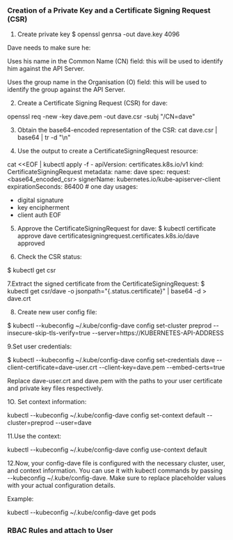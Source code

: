 ### Creation of a Private Key and a Certificate Signing Request (CSR)

1. Create private key
$ openssl genrsa -out dave.key 4096

Dave needs to make sure he:

Uses his name in the Common Name (CN) field: this will be used to identify him against the API Server.

Uses the group name in the Organisation (O) field: this will be used to identify the group against the API Server.

2. Create a Certificate Signing Request (CSR) for dave:

openssl req -new -key dave.pem -out dave.csr -subj "/CN=dave"

3. Obtain the base64-encoded representation of the CSR:
cat dave.csr | base64 | tr -d "\n"

4. Use the output to create a CertificateSigningRequest resource:

cat <<EOF | kubectl apply -f -
apiVersion: certificates.k8s.io/v1
kind: CertificateSigningRequest
metadata:
  name: dave
spec:
  request: <base64_encoded_csr>
  signerName: kubernetes.io/kube-apiserver-client
  expirationSeconds: 86400  # one day
  usages:
  - digital signature
  - key encipherment
  - client auth
EOF

5. Approve the CertificateSigningRequest for dave:
$ kubectl certificate approve dave
certificatesigningrequest.certificates.k8s.io/dave approved

6. Check the CSR status:

$ kubectl get csr

7.Extract the signed certificate from the CertificateSigningRequest:
$ kubectl get csr/dave -o jsonpath="{.status.certificate}" | base64 -d > dave.crt

8. Create new user config file:

$ kubectl --kubeconfig ~/.kube/config-dave config set-cluster preprod --insecure-skip-tls-verify=true --server=https://KUBERNETES-API-ADDRESS

9.Set user credentials:

$ kubectl --kubeconfig ~/.kube/config-dave config set-credentials dave --client-certificate=dave-user.crt --client-key=dave.pem --embed-certs=true

Replace dave-user.crt and dave.pem with the paths to your user certificate and private key files respectively.

1O. Set context information:

kubectl --kubeconfig ~/.kube/config-dave config set-context default --cluster=preprod --user=dave

11.Use the context:

kubectl --kubeconfig ~/.kube/config-dave config use-context default

12.Now, your config-dave file is configured with the necessary cluster, user, and context information. You can use it with kubectl commands by passing --kubeconfig ~/.kube/config-dave. Make sure to replace placeholder values with your actual configuration details.

Example:

kubectl --kubeconfig ~/.kube/config-dave get pods

### RBAC Rules and attach to User







